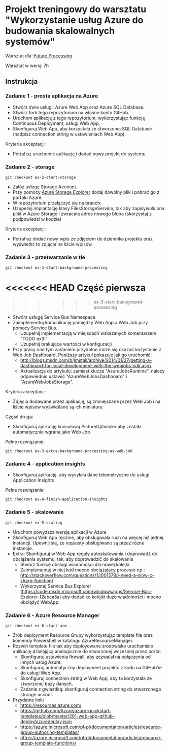 # Projekt treningowy do warsztatu "Wykorzystanie usług Azure do budowania skalowalnych systemów" 

Warsztat dla: [Future Processing](https://www.future-processing.pl/)

Warsztat w wersji 7h

## Instrukcja

### Zadanie 1 - prosta aplikacja na Azure

- Stwórz dwie usługi: Azure Web App oraz Azure SQL Database.
- Stwórz fork tego repozytorium na własne konto GitHub.
- Uruchom aplikację z tego repozytorium, wykorzystując funkcję Continuous Deployment, usługi Web App.
- Skonfiguruj Web App, aby korzystała ze stworzonej SQL Database (nadpisz connection string w ustawieniach Web App).

Kryteria akceptacji:
- Potrafisz uruchomić aplikację i dodać nowy projekt do systemu.

### Zadanie 2 - storage


``` git 
git checkout ex-2-start-storage 

```

- Załóż usługę Storage Account.
- Przy pomocy [Azure Storage Explorer](https://azurestorageexplorer.codeplex.com/) dodaj dowolny plik i pobrać go z portalu Azure.
- W repozytorium przełączyć się na branch: 
- Uzupełnij implantację klasy FilesStorageService, tak aby zapisywała ona pliki w Azure Storage i zwracała adres nowego bloba (skorzystaj z podpowiedzi w kodzie)

Kryteria akceptacji:
- Potrafisz dodać nowy wpis ze zdjęciem do dziennika projektu oraz wyświetlić to zdjęcie na liście wpisów.

### Zadanie 3 - przetwarzanie w tle

``` git 
git checkout ex-3-start-background-processing

```
<<<<<<< HEAD
Część pierwsza
=======
>>>>>>> ex-3-start-background-processing

- Stwórz usługę Service Bus Namespace
- Zaimplementuj komunikację pomiędzy Web App a Web Job przy pomocy Service Bus. 
	- Uzupełnij implementację w miejscach wskazanych komentarzem "TODO ex3:"
    - Uzupełnij brakujące wartości w konfiguracji
- Przy pracy nad tym zadaniem przydatne może się okazać kożystanie z Web Job Dashboard. Poniższy artykuł pokazuje jak go uruchomić:
    - http://blogs.msdn.com/b/jmstall/archive/2014/01/27/getting-a-dashboard-for-local-development-with-the-webjobs-sdk.aspx
    - Aktualizacja do artykułu: zamiast klucza "AzureJobsRuntime", należy odpowiednio ustawić "AzureWebJobsDashboard" i "AzureWebJobsStorage".
    
Kryteria akceptacji:
- Zdjęcia dodawane przez aplikację, są zmniejszane przez Web Job i na liście wpisów wyświetlane są ich miniatury.

Część druga:
- Skonfiguruj aplikację konsolową PictureOptimizer aby została automatycznie wgrana jako Web Job

Pełne rozwiązanie:
``` git 
git checkout ex-3-extra-background-processing-as-web-job

```


### Zadanie 4 - application insights

- Skonfiguruj aplikację, aby wysyłała dane telemetryczne do usługi Application Insights

Pełne rozwiązanie:

``` git 
git checkout ex-4-finish-application-insights

```

### Zadanie 5 - skalowanie

``` git 
git checkout ex-5-scaling

```

- Uruchom powyższa wersję aplikacji w Azure
- Skonfiguruj Web App ręcznie, aby obsługiwała ruch na więcej niż jednej instancji. Upewnij się, że requesty obsługiwane są przez różne instancje.
- Extra: Skonfiguruj w Web App reguły autoskalowania i doprowadź do obciążenia systemu, tak, aby doprowadzić do skalowania
    - Stwórz funkcę obsługi wiadomości dla nowej kolejki
    - Zaimplementuj w niej kod mocno obciążający procesor np.: http://stackoverflow.com/questions/13001578/i-need-a-slow-c-sharp-function)
    - Wykorzystaj Service Bus Explorer (https://code.msdn.microsoft.com/windowsapps/Service-Bus-Explorer-f2abca5a) aby dodać ko kolejki dużo wiadomości i mocno obciążyć WebApp.


### Zadanie 6 - Azure Resource Manager

``` git 
git checkout ex-6-start-arm

```

- Zrób deployment Resource Grupy wykorzystując template file oraz komendy Powershell w katalogu AzureResourceManager.
- Rozwiń template file tak aby deployowane środowisko uruchamiało aplikację działającą analogicznie do stworzonej wcześniej przez portal.
    - Skonfiguruj ustawienia firewall, aby zezwalał na połączenia od innych usług Azure.
    - Skonfiguruj automatyczny deployment projektu z kodu na GitHub'ie do usługi Web App.
    - Skonfiguruj connection string w Web App, aby ta korzystała ze stworzonej bazy danych.
    - Zadanie z gwiazdką: skonfiguruj connection string do stworzonego storage accout.
- Przydatne linki 
    - https://resources.azure.com/
    - https://github.com/Azure/azure-quickstart-templates/blob/master/201-web-app-github-deploy/azuredeploy.json
    - https://azure.microsoft.com/pl-pl/documentation/articles/resource-group-authoring-templates/
    - https://azure.microsoft.com/pl-pl/documentation/articles/resource-group-template-functions/ 

